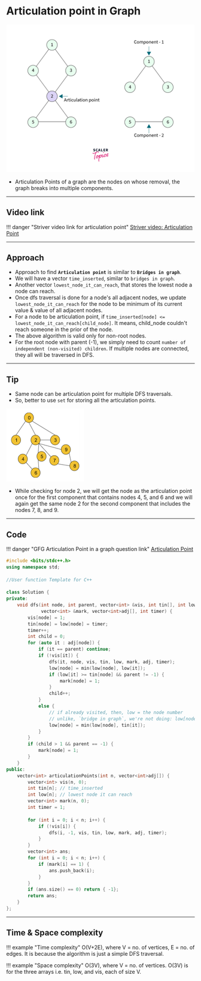 # Articulation point in Graph

![articulation point](../../../images/dsa/graph/articulation_point.webp)

- Articulation Points of a graph are the nodes on whose removal, the graph breaks into multiple components. 

---

## Video link

!!! danger "Striver video link for articulation point"
    <a href="https://www.youtube.com/watch?v=j1QDfU21iZk" target="_blank">Striver video: Articulation Point</a>

---

## Approach

- Approach to find **`Articulation point`** is similar to **`Bridges in graph`**.
- We will have a vector `time_inserted`, similar to `bridges in graph`.
- Another vector `lowest_node_it_can_reach`, that stores the lowest node a node can reach.
- Once dfs traversal is done for a node's all adjacent nodes, we update `lowest_node_it_can_reach` for the node to be minimum of its current value & value of all adjacent nodes.
- For a node to be articulation point, if `time_inserted[node] <= lowest_node_it_can_reach[child_node]`. It means, child_node couldn't reach someone in the prior of the node.
- The above algorithm is valid only for non-root nodes.
- For the root node with parent (-1), we simply need to count `number of independent (non-visited) children`. If multiple nodes are connected, they all will be traversed in DFS.

---

## Tip

- Same node can be articulation point for multiple DFS traversals.
- So, better to use `set` for storing all the articulation points.

![multiple articulation point](../../../images/dsa/graph/multiple-articulation-point.png)

- While checking for node 2, we will get the node as the articulation point once for the first component that contains nodes 4, 5, and 6 and we will again get the same node 2 for the second component that includes the nodes 7, 8, and 9.

---

## Code

!!! danger "GFG Articulation Point in a graph question link"
    <a href="https://www.geeksforgeeks.org/problems/articulation-point-1/1" target="_blank">Articulation Point</a>

```cpp
#include <bits/stdc++.h>
using namespace std;

//User function Template for C++

class Solution {
private:
    void dfs(int node, int parent, vector<int> &vis, int tin[], int low[],
             vector<int> &mark, vector<int>adj[], int timer) {
        vis[node] = 1;
        tin[node] = low[node] = timer;
        timer++;
        int child = 0;
        for (auto it : adj[node]) {
            if (it == parent) continue;
            if (!vis[it]) {
                dfs(it, node, vis, tin, low, mark, adj, timer);
                low[node] = min(low[node], low[it]);
                if (low[it] >= tin[node] && parent != -1) {
                    mark[node] = 1;
                }
                child++;
            }
            else {
                // if already visited, then, low = the node number
                // unlike, `bridge in graph`, we're not doing: low[node] = min(low[node], low[it]);
                low[node] = min(low[node], tin[it]);
            }
        }
        if (child > 1 && parent == -1) {
            mark[node] = 1;
        }
    }
public:
    vector<int> articulationPoints(int n, vector<int>adj[]) {
        vector<int> vis(n, 0);
        int tin[n]; // time_inserted
        int low[n]; // lowest node it can reach
        vector<int> mark(n, 0);
        int timer = 1;

        for (int i = 0; i < n; i++) {
            if (!vis[i]) {
                dfs(i, -1, vis, tin, low, mark, adj, timer);
            }
        }
        vector<int> ans;
        for (int i = 0; i < n; i++) {
            if (mark[i] == 1) {
                ans.push_back(i);
            }
        }
        if (ans.size() == 0) return { -1};
        return ans;
    }
};
```

---

## Time & Space complexity

!!! example "Time complexity"
    O(V+2E), where V = no. of vertices, E = no. of edges. It is because the algorithm is just a simple DFS traversal.

!!! example "Space complexity"
    O(3V), where V = no. of vertices. O(3V) is for the three arrays i.e. tin, low, and vis, each of size V.

